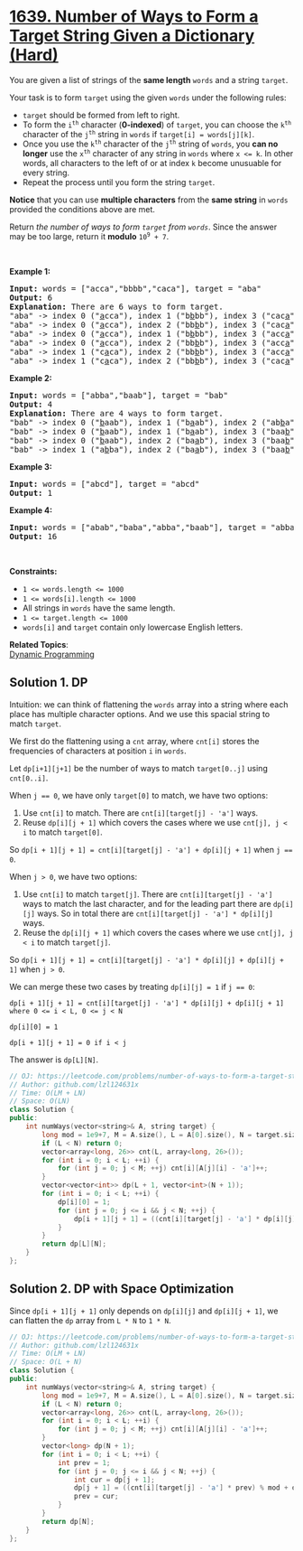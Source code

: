 # [1639. Number of Ways to Form a Target String Given a Dictionary (Hard)](https://leetcode.com/problems/number-of-ways-to-form-a-target-string-given-a-dictionary/)

<p>You are given a list of strings of the <strong>same length</strong> <code>words</code> and a string <code>target</code>.</p>

<p>Your task is to form <code>target</code> using the given <code>words</code> under the following rules:</p>

<ul>
	<li><code>target</code> should be formed from left to right.</li>
	<li>To form the <code>i<sup>th</sup></code> character (<strong>0-indexed</strong>) of <code>target</code>, you can choose the <code>k<sup>th</sup></code> character of the <code>j<sup>th</sup></code> string in <code>words</code> if <code>target[i] = words[j][k]</code>.</li>
	<li>Once you use the <code>k<sup>th</sup></code> character of the <code>j<sup>th</sup></code> string of <code>words</code>, you <strong>can no longer</strong> use the <code>x<sup>th</sup></code> character of any string in <code>words</code> where <code>x &lt;= k</code>. In other words, all characters to the left of or at index <code>k</code> become unusuable for every string.</li>
	<li>Repeat the process until you form the string <code>target</code>.</li>
</ul>

<p><strong>Notice</strong>&nbsp;that you can use <strong>multiple characters</strong> from the <strong>same string</strong> in <code>words</code> provided the conditions above are met.</p>

<p>Return <em>the number of ways to form <code>target</code> from <code>words</code></em>. Since the answer may be too large, return it <strong>modulo</strong> <code>10<sup>9</sup> + 7</code>.</p>

<p>&nbsp;</p>
<p><strong>Example 1:</strong></p>

<pre><strong>Input:</strong> words = ["acca","bbbb","caca"], target = "aba"
<strong>Output:</strong> 6
<strong>Explanation:</strong> There are 6 ways to form target.
"aba" -&gt; index 0 ("<u>a</u>cca"), index 1 ("b<u>b</u>bb"), index 3 ("cac<u>a</u>")
"aba" -&gt; index 0 ("<u>a</u>cca"), index 2 ("bb<u>b</u>b"), index 3 ("cac<u>a</u>")
"aba" -&gt; index 0 ("<u>a</u>cca"), index 1 ("b<u>b</u>bb"), index 3 ("acc<u>a</u>")
"aba" -&gt; index 0 ("<u>a</u>cca"), index 2 ("bb<u>b</u>b"), index 3 ("acc<u>a</u>")
"aba" -&gt; index 1 ("c<u>a</u>ca"), index 2 ("bb<u>b</u>b"), index 3 ("acc<u>a</u>")
"aba" -&gt; index 1 ("c<u>a</u>ca"), index 2 ("bb<u>b</u>b"), index 3 ("cac<u>a</u>")
</pre>

<p><strong>Example 2:</strong></p>

<pre><strong>Input:</strong> words = ["abba","baab"], target = "bab"
<strong>Output:</strong> 4
<strong>Explanation:</strong> There are 4 ways to form target.
"bab" -&gt; index 0 ("<u>b</u>aab"), index 1 ("b<u>a</u>ab"), index 2 ("ab<u>b</u>a")
"bab" -&gt; index 0 ("<u>b</u>aab"), index 1 ("b<u>a</u>ab"), index 3 ("baa<u>b</u>")
"bab" -&gt; index 0 ("<u>b</u>aab"), index 2 ("ba<u>a</u>b"), index 3 ("baa<u>b</u>")
"bab" -&gt; index 1 ("a<u>b</u>ba"), index 2 ("ba<u>a</u>b"), index 3 ("baa<u>b</u>")
</pre>

<p><strong>Example 3:</strong></p>

<pre><strong>Input:</strong> words = ["abcd"], target = "abcd"
<strong>Output:</strong> 1
</pre>

<p><strong>Example 4:</strong></p>

<pre><strong>Input:</strong> words = ["abab","baba","abba","baab"], target = "abba"
<strong>Output:</strong> 16
</pre>

<p>&nbsp;</p>
<p><strong>Constraints:</strong></p>

<ul>
	<li><code>1 &lt;= words.length &lt;= 1000</code></li>
	<li><code>1 &lt;= words[i].length &lt;= 1000</code></li>
	<li>All strings in <code>words</code> have the same length.</li>
	<li><code>1 &lt;= target.length &lt;= 1000</code></li>
	<li><code>words[i]</code> and <code>target</code> contain only lowercase English letters.</li>
</ul>


**Related Topics**:  
[Dynamic Programming](https://leetcode.com/tag/dynamic-programming/)

## Solution 1. DP

Intuition: we can think of flattening the `words` array into a string where each place has multiple character options. And we use this spacial string to match `target`.

We first do the flattening using a `cnt` array, where `cnt[i]` stores the frequencies of characters at position `i` in `words`.

Let `dp[i+1][j+1]` be the number of ways to match `target[0..j]` using `cnt[0..i]`.

When `j == 0`, we have only `target[0]` to match, we have two options:
1. Use `cnt[i]` to match. There are `cnt[i][target[j] - 'a']` ways.
2. Reuse `dp[i][j + 1]` which covers the cases where we use `cnt[j], j < i` to match `target[0]`.

So `dp[i + 1][j + 1] = cnt[i][target[j] - 'a'] + dp[i][j + 1]` when `j == 0`.

When `j > 0`, we have two options:
1. Use `cnt[i]` to match `target[j]`. There are `cnt[i][target[j] - 'a']` ways to match the last character, and for the leading part there are `dp[i][j]` ways. So in total there are `cnt[i][target[j] - 'a'] * dp[i][j]` ways.
2. Reuse the `dp[i][j + 1]` which covers the cases where we use `cnt[j], j < i` to match `target[j]`. 

So `dp[i + 1][j + 1] = cnt[i][target[j] - 'a'] * dp[i][j] + dp[i][j + 1]` when `j > 0`.

We can merge these two cases by treating `dp[i][j] = 1` if `j == 0`:

```
dp[i + 1][j + 1] = cnt[i][target[j] - 'a'] * dp[i][j] + dp[i][j + 1] where 0 <= i < L, 0 <= j < N

dp[i][0] = 1

dp[i + 1][j + 1] = 0 if i < j
```

The answer is `dp[L][N]`.

```cpp
// OJ: https://leetcode.com/problems/number-of-ways-to-form-a-target-string-given-a-dictionary/
// Author: github.com/lzl124631x
// Time: O(LM + LN)
// Space: O(LN)
class Solution {
public:
    int numWays(vector<string>& A, string target) {
        long mod = 1e9+7, M = A.size(), L = A[0].size(), N = target.size();
        if (L < N) return 0;
        vector<array<long, 26>> cnt(L, array<long, 26>());
        for (int i = 0; i < L; ++i) {
            for (int j = 0; j < M; ++j) cnt[i][A[j][i] - 'a']++;
        }
        vector<vector<int>> dp(L + 1, vector<int>(N + 1));
        for (int i = 0; i < L; ++i) {
            dp[i][0] = 1;
            for (int j = 0; j <= i && j < N; ++j) {
                dp[i + 1][j + 1] = ((cnt[i][target[j] - 'a'] * dp[i][j]) % mod + dp[i][j + 1]) % mod;
            }
        }
        return dp[L][N];
    }
};
```

## Solution 2. DP with Space Optimization

Since `dp[i + 1][j + 1]` only depends on `dp[i][j]` and `dp[i][j + 1]`, we can flatten the `dp` array from `L * N` to `1 * N`.

```cpp
// OJ: https://leetcode.com/problems/number-of-ways-to-form-a-target-string-given-a-dictionary/
// Author: github.com/lzl124631x
// Time: O(LM + LN)
// Space: O(L + N)
class Solution {
public:
    int numWays(vector<string>& A, string target) {
        long mod = 1e9+7, M = A.size(), L = A[0].size(), N = target.size();
        if (L < N) return 0;
        vector<array<long, 26>> cnt(L, array<long, 26>());
        for (int i = 0; i < L; ++i) {
            for (int j = 0; j < M; ++j) cnt[i][A[j][i] - 'a']++;
        }
        vector<long> dp(N + 1);
        for (int i = 0; i < L; ++i) {
            int prev = 1;
            for (int j = 0; j <= i && j < N; ++j) {
                int cur = dp[j + 1];
                dp[j + 1] = ((cnt[i][target[j] - 'a'] * prev) % mod + dp[j + 1]) % mod;
                prev = cur;
            }
        }
        return dp[N];
    }
};
```